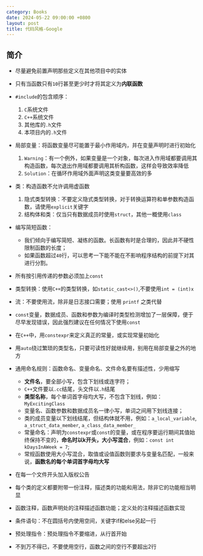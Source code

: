 ```yaml
---
category: Books
date: 2024-05-22 09:00:00 +0800
layout: post
title: 代码风格-Google
---
```

## 简介

+ 尽量避免前置声明那些定义在其他项目中的实体

+ 只有当函数只有`10`行甚至更少时才将其定义为**内联函数**

+ `#include`的包含顺序：
   1. `C`系统文件
   2. `C++`系统文件
   3. 其他库的`.h`文件
   4. 本项目内的`.h`文件

+ 局部变量：将函数变量尽可能置于最小作用域内，并在变量声明时进行初始化
   1. `Warning`：有一个例外，如果变量是一个对象，每次进入作用域都要调用其构造函数，每次退出作用域都要调用其析构函数，这样会导致效率降低
   2. `Solution`：在循环作用域外面声明这类变量要高效的多

+ 类：构造函数不允许调用虚函数
   1. 隐式类型转换：不要定义隐式类型转换，对于转换运算符和单参数构造函数，请使用`explicit`关键字
   2. 结构体和类：仅当只有数据成员时使用`struct`，其他一概使用`class`

+ 编写简短函数：
  + 我们倾向于编写简短、凝练的函数。长函数有时是合理的，因此并不硬性限制函数的长度；
  + 如果函数超过`40`行，可以思考一下能不能在不影响程序结构的前提下对其进行分割。
  
+ 所有按引用传递的参数必须加上`const`

+ 类型转换：使用`C++`的类型转换，如`static_cast<>()`,不要使用`int = (int)x`

+ 流：不要使用流，除非是日志接口需要；使用 `printf` 之类代替

+  `const`变量，数据成员、函数和参数为编译时类型检测增加了一层保障，便于尽早发现错误，因此强烈建议在任何情况下使用`const`

+  在`C++`中，用`constexpr`来定义真正的常量，或实现常量初始化

+  用`auto`绕过繁琐的类型名，只要可读性好就继续用，别用在局部变量之外的地方
  
+  通用命名规则：函数命名、变量命名、文件命名要有描述性，少用缩写
   +  **文件名**，要全部小写，包含下划线或连字符；
   +  `C++`文件要以`.cc`结尾，头文件以`.h`结尾
   +  **类型名称**，每个单词首字母均大写，不包含下划线，例如：`MyExcitingClass`
   +  变量名、函数参数和数据成员名一律小写，单词之间用下划线连接；
   +  类的成员变量以下划线结尾，但结构体就不用，例如：`a_local_variable`, `a_struct_data_member`, `a_class_data_member_`
   +  常量命名：声明为`constexpr`或`const`的变量，或在程序要运行期间其值始终保持不变的，**命名时以k开头，大小写混合**，例如：`const int kDaysInAWeek = 7`;
   +  常规函数使用大小写混合，取值或设值函数则要求与变量名匹配，一般来说，**函数名的每个单词首字母均大写**

+  在每一个文件开头加入版权公告
  
+  每个类的定义都要附带一份注释，描述类的功能和用法，除非它的功能相当明显

+  函数注释，函数声明处的注释描述函数功能；定义处的注释描述函数实现
  
+  条件语句：不在圆括号内使用空间，关键字if和else另起一行
  
+  预处理指令：预处理指令不要缩进，从行首开始
  
+  不到万不得已，不要使用空行，函数之间的空行不要超出2行